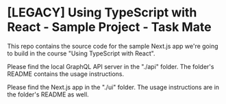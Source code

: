 # [LEGACY] Using TypeScript with React - Sample Project - Task Mate

This repo contains the source code for the sample Next.js app we're going to build in the course "Using TypeScript with React".

Please find the local GraphQL API server in the "./api" folder. The folder's README contains the usage instructions.

Please find the Next.js app in the "./ui" folder. The usage instructions are in the folder's README as well.
